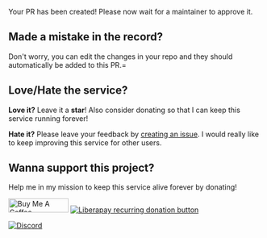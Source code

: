 Your PR has been created! Please now wait for a maintainer to approve it.

## Made a mistake in the record?
Don't worry, you can edit the changes in your repo and they should automatically be added to this PR.=

## Love/Hate the service?
**Love it?** Leave it a **star**! Also consider donating so that I can keep this service running forever!

**Hate it?** Please leave your feedback by [creating an issue](https://github.com/is-a-dev/register/issues/new/choose). I would really like to keep improving this service for other users.

## Wanna support this project?

Help me in my mission to keep this service alive forever by donating!

<a href="https://www.buymeacoffee.com/phenax" target="_blank"><img src="https://cdn.buymeacoffee.com/buttons/default-orange.png" alt="Buy Me A Coffee" height="28" width="119"></a> <a href="https://liberapay.com/phenax" target="_blank"><img src="https://img.shields.io/badge/liberapay-donate-yellow.svg?style=for-the-badge" alt="Liberapay recurring donation button" /></a>
<p align="left"> <a href="https://discord.gg/PZCGHz4RhQ"><img src="https://discord.com/api/guilds/830872854677422150/widget.png?style=banner2" alt="Discord"></a></p>
